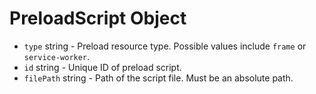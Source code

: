 # PreloadScript Object

* `type` string - Preload resource type.
  Possible values include `frame` or `service-worker`.
* `id` string - Unique ID of preload script.
* `filePath` string - Path of the script file. Must be an absolute path.
